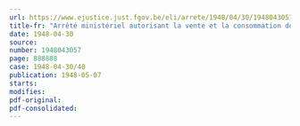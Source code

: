 ```yaml
---
url: https://www.ejustice.just.fgov.be/eli/arrete/1948/04/30/1948043057/justel
title-fr: "Arrêté ministériel autorisant la vente et la consommation de viande le mardi 18 mai 1948"
date: 1948-04-30
source:
number: 1948043057
page: 888888
case: 1948-04-30/40
publication: 1948-05-07
starts:
modifies:
pdf-original:
pdf-consolidated:
---
```


